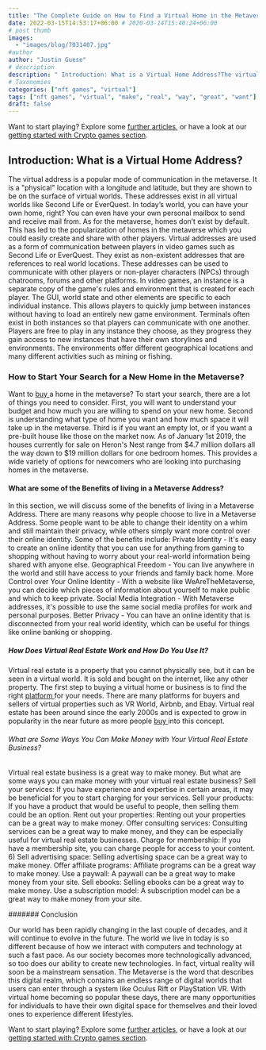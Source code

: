 ```yaml
---
title: "The Complete Guide on How to Find a Virtual Home in the Metaverse"
date: 2022-03-15T14:53:17+06:00 # 2020-03-14T15:40:24+06:00
# post thumb
images:
  - "images/blog/7031407.jpg"
#author
author: "Justin Guese"
# description
description: " Introduction: What is a Virtual Home Address?The virtual address is a popular mode of communication in the metaverse. It is a physical location with a l"
# Taxonomies
categories: ["nft games", "virtual"]
tags: ["nft games", "virtual", "make", "real", "way", "great", "want"]
draft: false
---
```



Want to start playing? Explore some [further articles](/blog/), or have a look at our [getting started with Crypto games section](/services/how-do-i-get-started/).


## Introduction: What is a Virtual Home Address?

The virtual address is a popular mode of communication in the metaverse. It is a "physical" location with a longitude and latitude, but they are shown to be on the surface of virtual worlds. These addresses exist in all virtual worlds like Second Life or EverQuest.
In today’s world, you can have your own home, right? You can even have your own personal mailbox to send and receive mail from. As for the metaverse, homes don’t exist by default. This has led to the popularization of homes in the metaverse which you could easily create and share with other players.
Virtual addresses are used as a form of communication between players in video games such as Second Life or EverQuest. They exist as non-existent addresses that are references to real world locations. These addresses can be used to communicate with other players or non-player characters (NPCs) through chatrooms, forums and other platforms. In video games, an instance is a separate copy of the game's rules and environment that is created for each player. The GUI, world state and other elements are specific to each individual instance. This allows players to quickly jump between instances without having to load an entirely new game environment. Terminals often exist in both instances so that players can communicate with one another. Players are free to play in any instance they choose, as they progress they gain access to new instances that have their own storylines and environments. The environments offer different geographical locations and many different activities such as mining or fishing.

### How to Start Your Search for a New Home in the Metaverse?

Want to [ buy ](https://accounts.binance.com/en/register?ref=37092355) a home in the metaverse? To start your search, there are a lot of things you need to consider. First, you will want to understand your budget and how much you are willing to spend on your new home. Second is understanding what type of home you want and how much space it will take up in the metaverse. Third is if you want an empty lot, or if you want a pre-built house like those on the market now.
As of January 1st 2019, the houses currently for sale on Heron's Nest range from $4.7 million dollars all the way down to $19 million dollars for one bedroom homes. This provides a wide variety of options for newcomers who are looking into purchasing homes in the metaverse.

#### What are some of the Benefits of living in a Metaverse Address?

In this section, we will discuss some of the benefits of living in a Metaverse Address. There are many reasons why people choose to live in a Metaverse Address. Some people want to be able to change their identity on a whim and still maintain their privacy, while others simply want more control over their online identity. Some of the benefits include:
Private Identity - It's easy to create an online identity that you can use for anything from gaming to shopping without having to worry about your real-world information being shared with anyone else. 
Geographical Freedom - You can live anywhere in the world and still have access to your friends and family back home. 
More Control over Your Online Identity - With a website like WeAreTheMetaverse, you can decide which pieces of information about yourself to make public and which to keep private.
Social Media Integration - With Metaverse addresses, it's possible to use the same social media profiles for work and personal purposes.
Better Privacy - You can have an online identity that is disconnected from your real world identity, which can be useful for things like online banking or shopping.

##### How Does Virtual Real Estate Work and How Do You Use It?

Virtual real estate is a property that you cannot physically see, but it can be seen in a virtual world. It is sold and bought on the internet, like any other property.
The first step to buying a virtual home or business is to find the right [ platform ](https://accounts.binance.com/en/register?ref=37092355) for your needs. There are many platforms for buyers and sellers of virtual properties such as VR World, Airbnb, and Ebay.
Virtual real estate has been around since the early 2000s and is expected to grow in popularity in the near future as more people [ buy ](https://accounts.binance.com/en/register?ref=37092355) into this concept.

###### What are Some Ways You Can Make Money with Your Virtual Real Estate Business?

Virtual real estate business is a great way to make money. But what are some ways you can make money with your virtual real estate business?
Sell your services: If you have experience and expertise in certain areas, it may be beneficial for you to start charging for your services.
Sell your products: If you have a product that would be useful to people, then selling them could be an option.
Rent out your properties: Renting out your properties can be a great way to make money. 
Offer consulting services: Consulting services can be a great way to make money, and they can be especially useful for virtual real estate businesses. 
Charge for membership: If you have a membership site, you can charge people for access to your content. 6) Sell advertising space: Selling advertising space can be a great way to make money. 
Offer affiliate programs: Affiliate programs can be a great way to make money. 
Use a paywall: A paywall can be a great way to make money from your site. 
Sell ebooks: Selling ebooks can be a great way to make money. 
Use a subscription model: A subscription model can be a great way to make money from your site.

####### Conclusion

Our world has been rapidly changing in the last couple of decades, and it will continue to evolve in the future. The world we live in today is so different because of how we interact with computers and technology at such a fast pace.
As our society becomes more technologically advanced, so too does our ability to create new technologies. In fact, virtual reality will soon be a mainstream sensation. The Metaverse is the word that describes this digital realm, which contains an endless range of digital worlds that users can enter through a system like Oculus Rift or PlayStation VR.
With virtual home becoming so popular these days, there are many opportunities for individuals to have their own digital space for themselves and their loved ones to experience different lifestyles.


Want to start playing? Explore some [further articles](/blog/), or have a look at our [getting started with Crypto games section](/services/how-do-i-get-started/).

